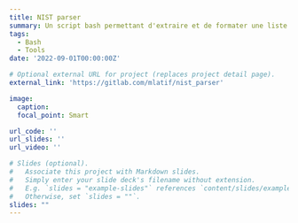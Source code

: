 ```yaml
---
title: NIST parser
summary: Un script bash permettant d'extraire et de formater une liste de données de la base NIST.
tags:
  - Bash
  - Tools
date: '2022-09-01T00:00:00Z'

# Optional external URL for project (replaces project detail page).
external_link: 'https://gitlab.com/mlatif/nist_parser'

image:
  caption:
  focal_point: Smart

url_code: ''
url_slides: ''
url_video: ''

# Slides (optional).
#   Associate this project with Markdown slides.
#   Simply enter your slide deck's filename without extension.
#   E.g. `slides = "example-slides"` references `content/slides/example-slides.md`.
#   Otherwise, set `slides = ""`.
slides: ""
---
```

